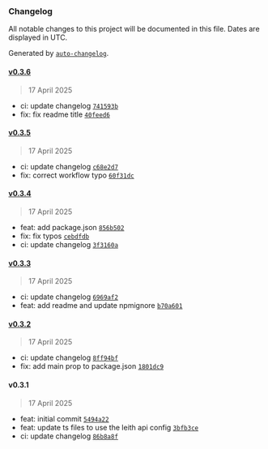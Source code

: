 ### Changelog

All notable changes to this project will be documented in this file. Dates are displayed in UTC.

Generated by [`auto-changelog`](https://github.com/CookPete/auto-changelog).

#### [v0.3.6](https://github.com/datr-tech/leith-common-services/compare/v0.3.5...v0.3.6)

> 17 April 2025

- ci: update changelog [`741593b`](https://github.com/datr-tech/leith-common-services/commit/741593b8538db31a4f72e68676ddbdde10219d41)
- fix: fix readme title [`40feed6`](https://github.com/datr-tech/leith-common-services/commit/40feed66a0f53846316dd0807c28ab9f63b636e4)

#### [v0.3.5](https://github.com/datr-tech/leith-common-services/compare/v0.3.4...v0.3.5)

> 17 April 2025

- ci: update changelog [`c68e2d7`](https://github.com/datr-tech/leith-common-services/commit/c68e2d70052bfc6dea10b9963b01e4fdd50d512c)
- fix: correct workflow typo [`60f31dc`](https://github.com/datr-tech/leith-common-services/commit/60f31dc03cc515e398743c013f4494364f121d21)

#### [v0.3.4](https://github.com/datr-tech/leith-common-services/compare/v0.3.3...v0.3.4)

> 17 April 2025

- feat: add package.json [`856b502`](https://github.com/datr-tech/leith-common-services/commit/856b5028b4a40d94b37d9c661ff23b73761d185d)
- fix: fix typos [`cebdfdb`](https://github.com/datr-tech/leith-common-services/commit/cebdfdbc066eecf1c1eded1f5d6a3f841cda403e)
- ci: update changelog [`3f3160a`](https://github.com/datr-tech/leith-common-services/commit/3f3160ae16fc58f559f73b581b2aacc4672aed4a)

#### [v0.3.3](https://github.com/datr-tech/leith-common-services/compare/v0.3.2...v0.3.3)

> 17 April 2025

- ci: update changelog [`6969af2`](https://github.com/datr-tech/leith-common-services/commit/6969af2ea7a7bbf9e6e5d7be5eb36ccae5f77a2d)
- feat: add readme and update npmignore [`b70a601`](https://github.com/datr-tech/leith-common-services/commit/b70a601e4d648d5c0cb092af7082ca7c009fd4eb)

#### [v0.3.2](https://github.com/datr-tech/leith-common-services/compare/v0.3.1...v0.3.2)

> 17 April 2025

- ci: update changelog [`8ff94bf`](https://github.com/datr-tech/leith-common-services/commit/8ff94bff0236f913fd2a2bf1bbfd5d30a06eb2b1)
- fix: add main prop to package.json [`1801dc9`](https://github.com/datr-tech/leith-common-services/commit/1801dc95cad41fc1c724cf2724e19ac893742624)

#### v0.3.1

> 17 April 2025

- feat: initial commit [`5494a22`](https://github.com/datr-tech/leith-common-services/commit/5494a22b30990c1b530426c837ea86799d303d58)
- feat: update ts files to use the leith api config [`3bfb3ce`](https://github.com/datr-tech/leith-common-services/commit/3bfb3ce7b880bdd2be32d5bc43a64b631f4e8a80)
- ci: update changelog [`86b8a8f`](https://github.com/datr-tech/leith-common-services/commit/86b8a8f77894ebe363f422c2416eeba3caa0fb2f)

